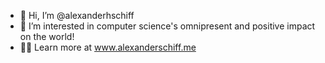 - 👋 Hi, I’m @alexanderhschiff
- 👀 I’m interested in computer science's omnipresent and positive impact on the world!
- 👨‍💻 Learn more at www.alexanderschiff.me
